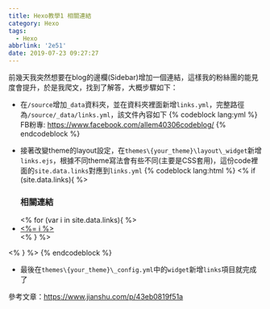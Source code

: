 ```yaml
---
title: Hexo教學1 相關連結
category: Hexo
tags:
  - Hexo
abbrlink: '2e51'
date: 2019-07-23 09:27:27
---
```

前幾天我突然想要在blog的邊欄(Sidebar)增加一個連結，這樣我的粉絲團的能見度會提升，於是我爬文，找到了解答，大概步驟如下：
* 在`/source`增加`_data`資料夾，並在資料夾裡面新增`links.yml`，完整路徑為`/source/_data/links.yml`，該文件內容如下
{% codeblock lang:yml %}
FB粉專: https://www.facebook.com/allem40306codeblog/
{% endcodeblock %}

* 接著改變theme的layout設定，在`themes\{your_theme}\layout\_widget`新增`links.ejs`，根據不同theme寫法會有些不同(主要是CSS套用)，這份code裡面的`site.data.links`對應到`links.yml`
{% codeblock lang:html %}
<% if (site.data.links){ %>
  <div class="widget-wrap">
    <h3 class="widget-title">相關連結</h3>
    <div class="widget">
      <% for (var i in site.data.links){ %>
        <li class='link'><a href='<%- site.data.links[i] %>'><%= i %></a></li>
      <% } %>
    </div>
  </div>
<% } %>
{% endcodeblock %}

* 最後在`themes\{your_theme}\_config.yml`中的`widget`新增`links`項目就完成了

參考文章：https://www.jianshu.com/p/43eb0819f51a